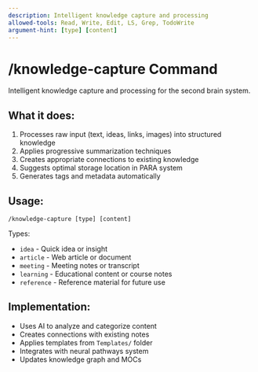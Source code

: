 ```yaml
---
description: Intelligent knowledge capture and processing
allowed-tools: Read, Write, Edit, LS, Grep, TodoWrite
argument-hint: [type] [content]
---
```


# /knowledge-capture Command

Intelligent knowledge capture and processing for the second brain system.

## What it does:
1. Processes raw input (text, ideas, links, images) into structured knowledge
2. Applies progressive summarization techniques
3. Creates appropriate connections to existing knowledge
4. Suggests optimal storage location in PARA system
5. Generates tags and metadata automatically

## Usage:
```
/knowledge-capture [type] [content]
```

Types:
- `idea` - Quick idea or insight
- `article` - Web article or document
- `meeting` - Meeting notes or transcript
- `learning` - Educational content or course notes
- `reference` - Reference material for future use

## Implementation:
- Uses AI to analyze and categorize content
- Creates connections with existing notes
- Applies templates from `Templates/` folder
- Integrates with neural pathways system
- Updates knowledge graph and MOCs